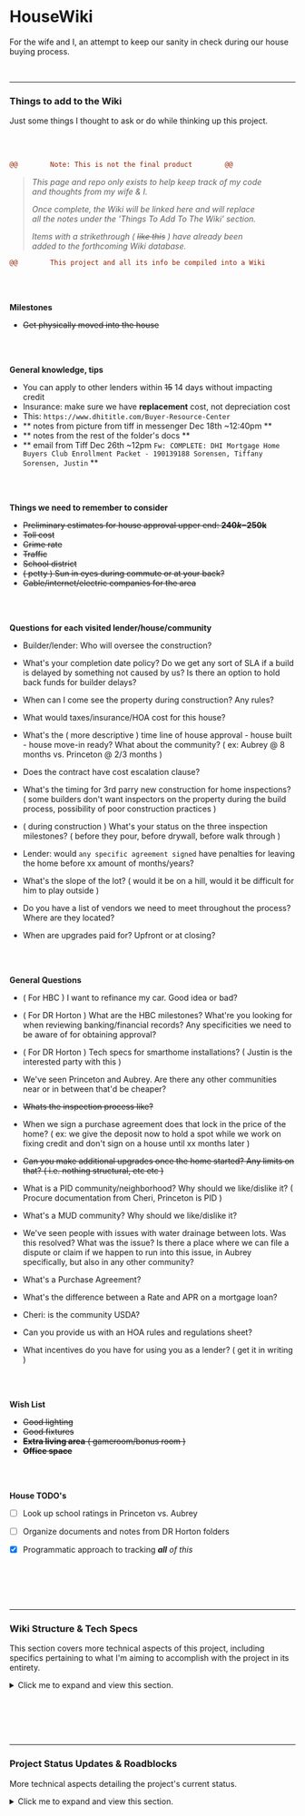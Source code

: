 # HouseWiki

For the wife and I, an attempt to keep our sanity in check during our house buying process.


<br>


--------------------------------------------------------------------------------------------------
### Things to add to the Wiki

Just some things I thought to ask or do while thinking up this project.


<br><br>

```diff
@@        Note: This is not the final product        @@
```

  > _This page and repo only exists to help keep track of my code<br>
  > and thoughts from my wife & I._
  >
  > _Once complete, the Wiki will be linked here and will replace<br>
  > all the notes under the 'Things To Add To The Wiki' section._
  >
  > _Items with a strikethrough ( ~~like this~~ ) have already been<br>
  > added to the forthcoming Wiki database._

```diff
@@        This project and all its info be compiled into a Wiki        @@
```


<br><br>


__Milestones__

  - ~~Get physically moved into the house~~


<br><br>


__General knowledge, tips__

  - You can apply to other lenders within ~~15~~ 14 days without impacting credit
  - Insurance: make sure we have __replacement__ cost, not depreciation cost
  - This: `https://www.dhititle.com/Buyer-Resource-Center`
  - ** notes from picture from tiff in messenger Dec 18th ~12:40pm **
  - ** notes from the rest of the folder's docs **
  - ** email from Tiff Dec 26th ~12pm `Fw: COMPLETE: DHI Mortgage Home Buyers Club Enrollment Packet - 190139188 Sorensen, Tiffany Sorensen, Justin` **


<br><br>


__Things we need to remember to consider__

  - ~~Preliminary estimates for house approval upper end: __$240k-$250k__~~
  - ~~Toll cost~~
  - ~~Crime rate~~
  - ~~Traffic~~
  - ~~School district~~
  - ~~( petty ) Sun in eyes during commute or at your back?~~
  - ~~Cable/internet/electric companies for the area~~


<br><br>


__Questions for each visited lender/house/community__

  - Builder/lender: Who will oversee the construction?

  - What's your completion date policy? Do we get any sort of SLA if a build is delayed by something not caused by us? Is there an option to hold back funds for builder delays?

  - When can I come see the property during construction? Any rules?

  - What would taxes/insurance/HOA cost for this house?

  - What's the ( more descriptive ) time line of house approval - house built - house move-in ready? What about the community? ( ex: Aubrey @ 8 months vs. Princeton @ 2/3 months )

  - Does the contract have cost escalation clause?

  - What's the timing for 3rd parry new construction for home inspections? ( some builders don't want inspectors on the property during the build process, possibility of poor construction practices )

  - ( during construction ) What's your status on the three inspection milestones? ( before they pour, before drywall, before walk through )

  - Lender: would `any specific agreement signed` have penalties for leaving the home before xx amount of months/years?

  - What's the slope of the lot? ( would it be on a hill, would it be difficult for him to play outside )

  - Do you have a list of vendors we need to meet throughout the process? Where are they located?

  - When are upgrades paid for? Upfront or at closing?



<br><br>



__General Questions__

  - ( For HBC ) I want to refinance my car. Good idea or bad?

  - ( For DR Horton ) What are the HBC milestones? What're you looking for when reviewing banking/financial records? Any specificities we need to be aware of for obtaining approval?

  - ( For DR Horton ) Tech specs for smarthome installations? ( Justin is the interested party with this )

  - We've seen Princeton and Aubrey. Are there any other communities near or in between that'd be cheaper?

  - ~~Whats the inspection process like?~~

  - When we sign a purchase agreement does that lock in the price of the home? ( ex: we give the deposit now to hold a spot while we work on fixing credit and don't sign on a house until xx months later )

  - ~~Can you make additional upgrades once the home started? Any limits on that? ( i.e. nothing structural, etc etc )~~

  - What is a PID community/neighborhood? Why should we like/dislike it? ( Procure documentation from Cheri, Princeton is PID )

  - What's a MUD community? Why should we like/dislike it?

  - We've seen people with issues with water drainage between lots. Was this resolved? What was the issue? Is there a place where we can file a dispute or claim if we happen to run into this issue, in Aubrey specifically, but also in any other community?

  - What's a Purchase Agreement?

  - What's the difference between a Rate and APR on a mortgage loan?

  - Cheri: is the community USDA?

  - Can you provide us with an HOA rules and regulations sheet?

  - What incentives do you have for using you as a lender? ( get it in writing )


<br><br>


__Wish List__

 - ~~Good lighting~~
 - ~~Good fixtures~~
 - ~~__Extra living area__ ( gameroom/bonus room )~~
 - ~~__Office space__~~

<br><br>

__House TODO's__

  - [ ] Look up school ratings in Princeton vs. Aubrey
  - [ ] Organize documents and notes from DR Horton folders
  - [x] Programmatic approach to tracking _<b>all</b> of this_








<br><br><br><br>








--------------------------------------------------------------------------------------------------
### Wiki Structure & Tech Specs

This section covers more technical aspects of this project, including specifics pertaining to what I'm aiming to accomplish with the project in its entirety.

<details>
<summary>Click me to expand and view this section.</summary>


<br><br>


This answers what this repo accomplishes. It should be able to do, provide a space for, or track:



<br>

  - [ ] Milestones
    + [x] model
    + [x] dashboard view
    + [x] dashboard template
    + [ ] view
    + [ ] template
    + format: checkbox list
    + provide a `textarea` for comments regarding how the milestone was accomplished

<br>

  - [ ] Questions we have that need to be answered
    + [x] model
    + [x] dashboard view
    + [x] dashboard template
    + [ ] view
    + [ ] template
    + format: unordered list
    + make them answerable
    + flag them as 'answered' if answered

<br>

  - [ ] Houses section
    + [x] model
    + [x] dashboard view
    + [x] dashboard template
    + [ ] view
    + [ ] template
    + format: unordered list, but with a 'ranking' option in the list ( 1 to ~~3~~ 4 'stars' )
    + under each house in the aggregated list of houses and within each house:
      * description of house layout and provide an option to bold any specific description ( for favorites ) and an option of making the text red ( for specific dislikes )
      * section for specific likes and dislikes with optional area for elaborating
      * easily post and navigate through pictures
    + links to floor plans or community websites within each individual house
    + section for questions we may have about each house and community
      * aggregate each question into the 'Questions' section of the wiki
    + grouped by section, organized by highest rank to least
    + sidebar of top 3
    + how long each builder takes to build a house
    + expected move-in ready date

<br>

  - [ ] General wish list for what we want in a house and community
    + [x] model
    + [x] dashboard view
    + [x] dashboard template
    + [ ] view
    + [ ] template
    + format: ordered list
    + items should be able to be ranked favorite to least
    + provide an option to 'flag' the wish as a must or absolute favorite ( bold/red, etc etc )

<br>

  - [ ] General knowledge/home buying tips we want to record
    + [x] dashboard view
    + [x] dashboard template
    + [x] model
    + [ ] view
    + [ ] template
    + format: unordered list

<br>

  - [ ] Section to record things to consider during purchasing process
    + [x] dashboard view
    + [x] dashboard template
    + [x] model
    + [ ] view
    + [ ] template
    + format: unordered list

<br>

  - [ ] Contacts section
    + [ ] model
    + [ ] view
    + [ ] template
    + format: unordered list
    + names of people and what they're supposed to help with
    + should actual contact info be listed or not?

<br>

  - [x] Written in Python + Django because I need live practice with them
    + will there be any problems with this being Python based vs. my site which is Node.js? ( specifically regarding my SSL certs and/or NGINX reverse proxy )

<br>

  - [ ] A secure place for document storage
    + format: blob storage with Postgres?
    + reference in the DB to file paths or raw files in DB?

<br>

  - [x] Determine domain structure
    + subdomain or subpath?
    + remember to consider SSL certs and DNS for subdomain

<br>

  - [ ] User accounts
    + Django admin, Justin, Tiffany, guest ( in case anyone else wants to see )
    + persist logins across devices ( cookies? )
    + restrict adding comments until logged in
      * put a 'log in to post comments' placeholder for non-authed visitors?
      * restrict guest account from commenting?
      * don't even allow non-authed visitors from accessing _anything_? ( splashpage on load )
      * option to register as a user?

</details>






<br><br><br><br>








--------------------------------------------------------------------------------------------------
### Project Status Updates & Roadblocks

More technical aspects detailing the project's current status.

<details>

<summary>Click me to expand and view this section.</summary>


<br><br>


  > 'Status' is 'pending' and 'in progress' by default


| Item                   | Type              | Status         | Notes |
|------------------------|-------------------|----------------|-------|
| Get it started         | <ul><li>- [ ] block</li><li>- [x] TODO</li><li>- [ ] other</li></ul> | <ul><li>- [ ] current</li><li>- [x] complete</li><li>- [ ] ignored</li></ul> | README done-ish
|                        |                   |                |       |
| Python env setup (dev) | <ul><li>- [ ] block</li><li>- [x] TODO</li><li>- [ ] other</li></ul> | <ul><li>- [x] current</li><li>- [ ] complete</li><li>- [ ] ignored</li></ul> | virtual env `house-wiki` created/sourced
|                        |                   |                |       |
| Python env setup (prd) | <ul><li>- [x] block</li><li>- [ ] TODO</li><li>- [ ] other</li></ul> | <ul><li>- [ ] current</li><li>- [ ] complete</li><li>- [ ] ignored</li></ul> | conflicts with Node & NGINX proxy?
|                        |                   |                |       |
| Wiki styling (jsore?)  | <ul><li>- [x] block</li><li>- [ ] TODO</li><li>- [ ] other</li></ul> | <ul><li>- [x] current</li><li>- [ ] complete</li><li>- [ ] ignored</li></ul> | share CSS with base site? Just head/foot?
|                        |                   |                |       |
|                        | <ul><li>- [ ] block</li><li>- [ ] TODO</li><li>- [ ] other</li></ul> | <ul><li>- [ ] current</li><li>- [ ] complete</li><li>- [ ] ignored</li></ul> |
|                        |                   |                |       |
|                        | <ul><li>- [ ] block</li><li>- [ ] TODO</li><li>- [ ] other</li></ul> | <ul><li>- [ ] current</li><li>- [ ] complete</li><li>- [ ] ignored</li></ul> |
|                        |                   |                |       |
|                        | <ul><li>- [ ] block</li><li>- [ ] TODO</li><li>- [ ] other</li></ul> | <ul><li>- [ ] current</li><li>- [ ] complete</li><li>- [ ] ignored</li></ul> |








<br><br><br><br>








--------------------------------------------------------------------------------------------------
### Supplemental project notes to track for sanity

  > https://github.com/jsore/notes
  >
  > ~~Getting~~ Keeping my thoughts in order


<br><br>


__Python env__

My main programming experience has been vanilla ES5/6 JavaScript ( plus all the stuff required for server administration/DNS/website hosting on a Node.js + NGINX or Apache platform ). I'm not new to Python but I am still a novice, specifically when speaking about Django's supplied libraries and methodologies. I'm going to migrate this wiki to my domain eventually and will need to know about any clashes between my Node/PM2 site with this, and will need to research how to join this wiki and it's Python based code with my existing reverse proxy.

Eventually I want to migrate my existing site to pure Python. There will be some headaches so hopefully if I keep decent records of what I do before pushing to prod it'll help.




<br><br>




Init setup:

  ```
  …/HouseWiki
  $ mkdir env

  …/HouseWiki
  $ virtualenv env/house-wiki

  …/HouseWiki
  $ source env/house-wiki/bin/activate

  (house_wiki) …/HouseWiki
  $ pip install Django  # remember to verify installation

  …/HouseWiki
  $ python
  >>> import django
  >>> django.get_version()
  '3.0'

  (house_wiki) …/HouseWiki
  $ django-admin startproject housewiki

  (house_wiki) …/HouseWiki
  $ cd housewiki

  (house_wiki) …/HouseWiki/housewiki
  $ django-admin startapp home

  (house_wiki) ~/Core/Dev/Pub
  $ tree HouseWiki -a -C -I 'lib|.git' --dirsfirst
  HouseWiki
  ├── env                     <-- virtualenv's are disposable, keep them outside the project
  │   └── house_wiki
  │       ├── bin
  │       │   ├── __pycache__
  │       │   │   └── …
  │       │   ├── activate
  │       │   …
  │       ├── include
  │       …   └── …
  ├── housewiki               <-- project root
  │   ├── home                <-- app root
  │   │   ├── migrations
  │   │   │   └── __init__.py
  │   │   ├── __init__.py
  │   │   ├── admin.py
  │   │   ├── apps.py
  │   │   ├── models.py
  │   │   ├── tests.py
  │   │   └── views.py
  │   ├── housewiki           <-- Django root ( project's connection with django )
  │   │   ├── __init__.py
  │   │   ├── asgi.py
  │   │   ├── settings.py
  │   │   ├── urls.py
  │   │   └── wsgi.py
  │   └── manage.py
  └── README.md

  10 directories, 38 files
  ```

  > Regarding virtualenv and its placement:
  > https://stackoverflow.com/questions/35936425/django-and-virtualenv-proper-project-structure
  >
  > Regarding Django root and misc. project structure:
  > https://django-project-skeleton.readthedocs.io/en/latest/structure.html#django-root




<br><br>




Activate the `home` app in the project's `settings.py` then create ( migrate and apply the migrations ) the tables for the initial applications in the pre-existing SQLite DB

  ```
  (house_wiki) …/HouseWiki/housewiki
  $ python manage.py migrate
  ```

Then spin up the dev server. Remember: use WSGI for prod and Django can run the server on a different settings file, useful for dealint with multiple environments requring a different settings file ( different configurations ).

  ```
  (house_wiki) …/HouseWiki/housewiki
  $ python manage.py runserver

  # optional, use a different settings file and specify a different default port
  (house_wiki) …/HouseWiki/housewiki
  $ python manage.py runserver 127.0.0.1:8001 --settings=differentsitename.settings
  ```




<br><br>




Now it's just a case of building the models. Got a few of them done so far. General process:

  __1. Create the models to define database management details__

  From the 'What this project should accomplish section', each item needs a model. This defines how data related to each item is manipulated or presented in the DB.


  __2. Add the models to Django's admin site for each project app__

  Example, the `home` application's admin rules get defined here:

  `…/HouseWiki/housewiki/home/admin.py`


  __3. Create the application's views__

  Define how the data from each model should be rendered to a user on a webpage


  __4. Define a URL pattern for each view__

  Endpoints to determine where to take the user based on the URL path


  __5. Write the template for each view__

  This is the HTML that takes attributes passed to it from the view and defines how to display them



</details>
